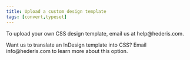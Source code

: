 ```yaml
---
title: Upload a custom design template
tags: [convert,typeset]
---
```

 
<html><body><section data-type="chapter" class="hsecchapter" data-hederis-type="hsecchapter" id="custom-design-templates" data-pi-attrs="id: custom-design-templates; data-tags: convert,typeset;" role="doc-chapter" data-tags="convert,typeset" data-author-name=" " data-book-title=" " title="Upload a custom design template"><p class="hblkp" data-hederis-type="hblkp" id="pCrzlNIGo">To upload your own CSS design template, email us at help@hederis.com.</p><p class="hblkp" data-hederis-type="hblkp" id="puOImZvNd">Want us to translate an InDesign template into CSS? Email info@hederis.com to learn more about this option.</p></section></body></html>
